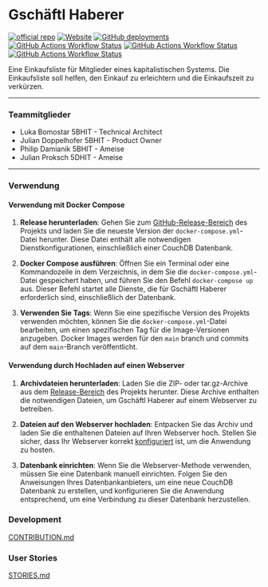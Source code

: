 # Gschäftl Haberer

[![official repo](https://img.shields.io/badge/official_repo-Gschaftlhaberer%2Fgschaeftlhaberer-blue?logo=github)](https://github.com/Gschaftlhaberer/gschaeftlhaberer) [![Website](https://img.shields.io/website?url=https%3A%2F%2Fgschaeftlhaberer.at%2F&logo=github&label=https%3A%2F%2Fgschaeftlhaberer.at%2F)](https://gschaeftlhaberer.at) [![GitHub deployments](https://img.shields.io/github/deployments/Gschaftlhaberer/gschaeftlhaberer/github-pages?logo=github&label=website%20deployment)](https://github.com/Gschaftlhaberer/gschaeftlhaberer/deployments/github-pages) [![GitHub Actions Workflow Status](https://img.shields.io/github/actions/workflow/status/Gschaftlhaberer/gschaeftlhaberer/main-publish.yml?logo=github&label=publish%20main)](https://github.com/Gschaftlhaberer/gschaeftlhaberer/actions/workflows/main-publish.yml) [![GitHub Actions Workflow Status](https://img.shields.io/github/actions/workflow/status/Gschaftlhaberer/gschaeftlhaberer/main-technical-document.yml?logo=github&label=technical%20document%20build)](https://github.com/Gschaftlhaberer/gschaeftlhaberer/actions/workflows/main-technical-document.yml) [![GitHub Actions Workflow Status](https://img.shields.io/github/actions/workflow/status/Gschaftlhaberer/gschaeftlhaberer/release-publish.yml?logo=github&label=publish%20release)](https://github.com/Gschaftlhaberer/gschaeftlhaberer/actions/workflows/release-publish.yml)

Eine Einkaufsliste für Mitglieder eines kapitalistischen Systems. Die Einkaufsliste soll helfen, den Einkauf zu erleichtern und die Einkaufszeit zu verkürzen.

---

### **Teammitglieder**

- Luka Bomostar 5BHIT - Technical Architect
- Julian Doppelhofer 5BHIT - Product Owner
- Philip Damianik 5BHIT - Ameise
- Julian Proksch 5DHIT - Ameise

---

### **Verwendung**

#### Verwendung mit Docker Compose

1. **Release herunterladen**: Gehen Sie zum [GitHub-Release-Bereich](https://github.com/Gschaftlhaberer/gschaeftlhaberer/releases/latest) des Projekts und laden Sie die neueste Version der `docker-compose.yml`-Datei herunter. Diese Datei enthält alle notwendigen Dienstkonfigurationen, einschließlich einer CouchDB Datenbank.

2. **Docker Compose ausführen**: Öffnen Sie ein Terminal oder eine Kommandozeile in dem Verzeichnis, in dem Sie die `docker-compose.yml`-Datei gespeichert haben, und führen Sie den Befehl `docker-compose up` aus. Dieser Befehl startet alle Dienste, die für Gschäftl Haberer erforderlich sind, einschließlich der Datenbank.

3. **Verwenden Sie Tags**: Wenn Sie eine spezifische Version des Projekts verwenden möchten, können Sie die `docker-compose.yml`-Datei bearbeiten, um einen spezifischen Tag für die Image-Versionen anzugeben. Docker Images werden für den `main` branch und commits auf dem `main`-Branch veröffentlicht.

#### Verwendung durch Hochladen auf einen Webserver

1. **Archivdateien herunterladen**: Laden Sie die ZIP- oder tar.gz-Archive aus dem [Release-Bereich](https://github.com/Gschaftlhaberer/gschaeftlhaberer/releases/latest) des Projekts herunter. Diese Archive enthalten die notwendigen Dateien, um Gschäftl Haberer auf einem Webserver zu betreiben.

2. **Dateien auf den Webserver hochladen**: Entpacken Sie das Archiv und laden Sie die enthaltenen Dateien auf Ihren Webserver hoch. Stellen Sie sicher, dass Ihr Webserver korrekt [konfiguriert](https://kit.svelte.dev/docs/adapter-static) ist, um die Anwendung zu hosten.

3. **Datenbank einrichten**: Wenn Sie die Webserver-Methode verwenden, müssen Sie eine Datenbank manuell einrichten. Folgen Sie den Anweisungen Ihres Datenbankanbieters, um eine neue CouchDB Datenbank zu erstellen, und konfigurieren Sie die Anwendung entsprechend, um eine Verbindung zu dieser Datenbank herzustellen.

### Development

[CONTRIBUTION.md](CONTRIBUTION.md)

### User Stories

[STORIES.md](STORIES.md)
